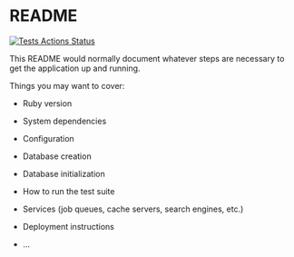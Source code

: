 # README

[![Tests Actions Status](https://github.com/openode-io/openode-www/workflows/Test/badge.svg)](https://github.com/openode-io/openode-www/actions)

This README would normally document whatever steps are necessary to get the
application up and running.


Things you may want to cover:

* Ruby version

* System dependencies

* Configuration

* Database creation

* Database initialization

* How to run the test suite

* Services (job queues, cache servers, search engines, etc.)

* Deployment instructions

* ...
